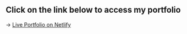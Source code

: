 ## Click on the link below to access my portfolio
-> [Live Portfolio on Netlify](shenghan-page.netlify.app)
